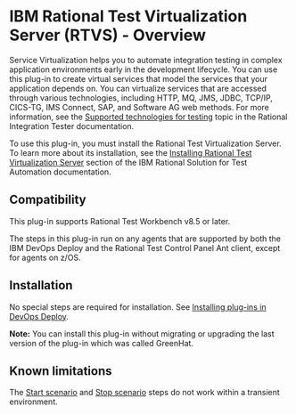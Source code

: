 
# IBM Rational Test Virtualization Server (RTVS) - Overview


Service Virtualization helps you to automate integration testing in complex application environments early in the development lifecycle. You can use this plug-in to create virtual services that model the services that your application depends on. You can virtualize services that are accessed through various technologies, including HTTP, MQ, JMS, JDBC, TCP/IP, CICS-TG, IMS Connect, SAP, and Software AG web methods. For more information, see the [Supported technologies for testing](http://www.ibm.com/support/knowledgecenter/SSBLQQ_8.7.0/com.ibm.rational.rit.accessibility.doc/topics/c_rit_sup_test.html) topic in the Rational Integration Tester documentation.


To use this plug-in, you must install the Rational Test Virtualization Server. To learn more about its installation, see the [Installing Rational Test Virtualization Server](http://www.ibm.com/support/knowledgecenter/SSBLQQ_8.7.0/com.ibm.rational.rtvs.ref.doc/topics/c_inst_rtvs_overview.html "Installing Rational Test Virtualization Server") section of the IBM Rational Solution for Test Automation documentation.

## Compatibility

This plug-in supports Rational Test Workbench v8.5 or later.

The steps in this plug-in run on any agents that are supported by both the IBM DevOps Deploy and the Rational Test Control Panel Ant client, except for agents on z/OS.

## Installation

No special steps are required for installation. See [Installing plug-ins in DevOps Deploy](https://community.ibm.com/community/user/wasdevops/blogs/laurel-dickson-bull1/2022/06/13/install-plugins).

**Note:** You can install this plug-in without migrating or upgrading the last version of the plug-in which was called GreenHat.

## Known limitations

The [Start scenario](#start_scenario) and [Stop scenario](#stop_scenario) steps do not work within a transient environment.

